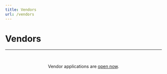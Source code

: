 ```yaml
---
title: Vendors
url: /vendors
---
```


# Vendors
<hr><br /><div style="text-align: center;">

Vendor applications are [open now](https://forms.gle/ondsJzFpKLHp5x8bA).

</div>